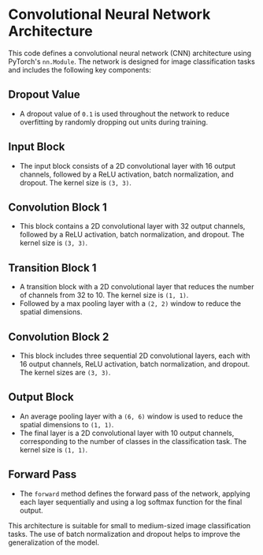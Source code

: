 # Convolutional Neural Network Architecture

This code defines a convolutional neural network (CNN) architecture using PyTorch's `nn.Module`. The network is designed for image classification tasks and includes the following key components:

## Dropout Value
- A dropout value of `0.1` is used throughout the network to reduce overfitting by randomly dropping out units during training.

## Input Block
- The input block consists of a 2D convolutional layer with 16 output channels, followed by a ReLU activation, batch normalization, and dropout. The kernel size is `(3, 3)`.

## Convolution Block 1
- This block contains a 2D convolutional layer with 32 output channels, followed by a ReLU activation, batch normalization, and dropout. The kernel size is `(3, 3)`.

## Transition Block 1
- A transition block with a 2D convolutional layer that reduces the number of channels from 32 to 10. The kernel size is `(1, 1)`.
- Followed by a max pooling layer with a `(2, 2)` window to reduce the spatial dimensions.

## Convolution Block 2
- This block includes three sequential 2D convolutional layers, each with 16 output channels, ReLU activation, batch normalization, and dropout. The kernel sizes are `(3, 3)`.

## Output Block
- An average pooling layer with a `(6, 6)` window is used to reduce the spatial dimensions to `(1, 1)`.
- The final layer is a 2D convolutional layer with 10 output channels, corresponding to the number of classes in the classification task. The kernel size is `(1, 1)`.

## Forward Pass
- The `forward` method defines the forward pass of the network, applying each layer sequentially and using a log softmax function for the final output.

This architecture is suitable for small to medium-sized image classification tasks. The use of batch normalization and dropout helps to improve the generalization of the model.
